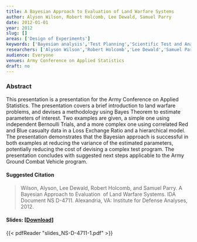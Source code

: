 ```yaml
---
title: A Bayesian Approach to Evaluation of Land Warfare Systems
author: Alyson Wilson, Robert Holcomb, Lee Dewald, Samuel Parry
date: 2012-01-01
year: 2012
slug: []
areas: ['Design of Experiments']
keywords: ['Bayesian analysis','Test Planning','Scientific Test and Analysis Techniques']
researchers: ['Alyson Wilson','Robert Holcomb','Lee Dewald','Samuel Parry']
audience: Everyone
venues: Army Conference on Applied Statistics
draft: no
---
```




### Abstract
This presentation is a presentation for the Army Conference on Applied Statistics. The presentation covers a brief introduction to land warfare problems, and devises a methodology using Bayes Theorem to estimate parameters of interest. Two examples are given, a simple one using independent Bernoulli Trials, and a more complex one using correlated Red and Blue casualty data in a Loss Exchange Ratio and a hierarchical model. The presentation demonstrates that the Bayesian approach is successful in both examples at reducing the variance of the estimated parameters, potentially reducing the cost of devising a complex test program. The presentation concludes with suggested next steps applicable to the Army Ground Combat Vehicle program.

#### Suggested Citation
> Wilson, Alyson, Lee Dewald, Robert Holcomb, and Samuel Parry. A Bayesian Approach to Evaluation  of Land Warfare Systems. IDA Document NS D-4711. Alexandria, VA: Institute for Defense Analyses, 2012.

#### Slides: [[Download](slides_NS-D-4711-1.pdf)]
{{< pdfReader "slides_NS-D-4711-1.pdf" >}}




